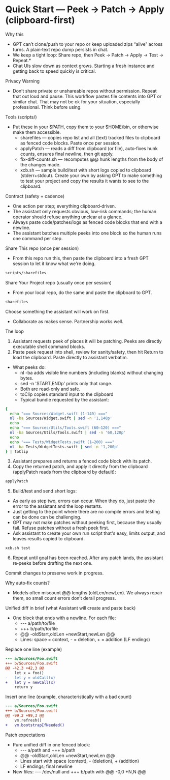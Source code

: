 # Quick Start — Peek → Patch → Apply (clipboard-first)

Why this
- GPT can’t clone/push to your repo or keep uploaded zips “alive” across turns. A plain‑text repo dump persists in chat.
- We keep a tight loop: Share repo, then Peek → Patch → Apply → Test → Repeat.*
- Chat UIs slow down as context grows. Starting a fresh instance and getting back to speed quickly is critical.

Privacy Warning
- Don’t share private or unshareable repos without permission. Repeat that out loud and pause.  This workflow pastes file contents into GPT or similar chat.  That may not be ok for your situation, especially professional.  Think before using.

Tools (scripts/)
- Put these in your $PATH, copy them to your $HOME/bin, or otherwise make them accessible.
  - sharefiles — copies repo list and all (text) tracked files to clipboard as fenced code blocks. Paste once per session.
  - applyPatch — reads a diff from clipboard (or file), auto‑fixes hunk counts, ensures final newline, then git apply.
  - fix-diff-counts.sh — recomputes @@ hunk lengths from the body of the changes made. 
  - xcb.sh — sample build/test with short logs copied to clipboard (stderr+stdout). Create your own by asking GPT to make something to test your project and copy the results it wants to see to the clipboard.

Contract (safety + cadence)
- One action per step; everything clipboard‑driven.
- The assistant only requests obvious, low‑risk commands; the human operator should refuse anything unclear at a glance.
- Always paste code/patches/logs as fenced code blocks that end with a newline.
- The assistant batches multiple peeks into one block so the human runs one command per step.

Share This repo (once per session)
- From this repo run this, then paste the clipboard into a fresh GPT session to let it know what we're doing.
```bash
scripts/sharefiles
```
Share Your Project repo (usually once per session)
- From your local repo, do the same and paste the clipboard to GPT.
```bash
sharefiles
```
Choose something the assistant will work on first.
- Collaborate as makes sense. Partnership works well.

The loop
1) Assistant requests peek of places it will be patching. Peeks are directly executable shell command blocks.
2) Paste peek request into shell, review for sanity/safety, then hit Return to load the clipboard. Paste directly to assistant verbatim.
- What peeks do:
   - nl -ba adds visible line numbers (including blanks) without changing bytes.
   - sed -n 'START,ENDp' prints only that range.
   - Both are read-only and safe.
   - toClip copies standard input to the clipboard
   - Typical bundle requested by the assistant:
```bash
{
  echo "=== Sources/Widget.swift (1–140) ==="
  nl -ba Sources/Widget.swift | sed -n '1,140p'
  echo
  echo "=== Sources/Utils/Tools.swift (60–120) ==="
  nl -ba Sources/Utils/Tools.swift | sed -n '60,120p'
  echo
  echo "=== Tests/WidgetTests.swift (1–200) ==="
  nl -ba Tests/WidgetTests.swift | sed -n '1,200p'
} | toClip
```
3) Assistant prepares and returns a fenced code block with its patch.
4) Copy the returned patch, and apply it directly from the clipboard (applyPatch reads from the clipboard by default):
```bash
applyPatch
```
5) Build/test and send short logs:
- As early as step two, errors can occur. When they do, just paste the error to the assistant and the loop restarts.
- Just getting to the point where there are no compile errors and testing can be done can be challenging.
- GPT may not make patches without peeking first, because they usually fail. Refuse patches without a fresh peek first.
- Ask assistant to create your own run script that's easy, limits output, and leaves results copied to clipboard.
```bash
xcb.sh test
```
6) Repeat until goal has been reached. After any patch lands, the assistant re‑peeks before drafting the next one.

Commit changes to preserve work in progress.

Why auto‑fix counts?
- Models often miscount @@ lengths (oldLen/newLen). We always repair them, so small count errors don’t derail progress.

Unified diff in brief (what Assistant will create and paste back)
- One block that ends with a newline. For each file:
  - --- a/path/to/file
  - +++ b/path/to/file
  - @@ -oldStart,oldLen +newStart,newLen @@
  - Lines: space = context, - = deletion, + = addition (LF endings)

Replace one line (example)
```diff
--- a/Sources/Foo.swift
+++ b/Sources/Foo.swift
@@ -42,3 +42,3 @@
    let x = foo()
-   let y = oldCall(x)
+   let y = newCall(x)
    return y
```

Insert one line (example, characteristically with a bad count)
```diff
--- a/Sources/Foo.swift
+++ b/Sources/Foo.swift
@@ -99,2 +99,3 @@
    vm.refresh()
+   vm.bootstrapIfNeeded()
```

Patch expectations
- Pure unified diff in one fenced block:
  - --- a/path and +++ b/path
  - @@ -oldStart,oldLen +newStart,newLen @@
  - Lines start with space (context), - (deletion), + (addition)
  - LF endings; final newline
- New files: --- /dev/null and +++ b/path with @@ -0,0 +N,N @@

